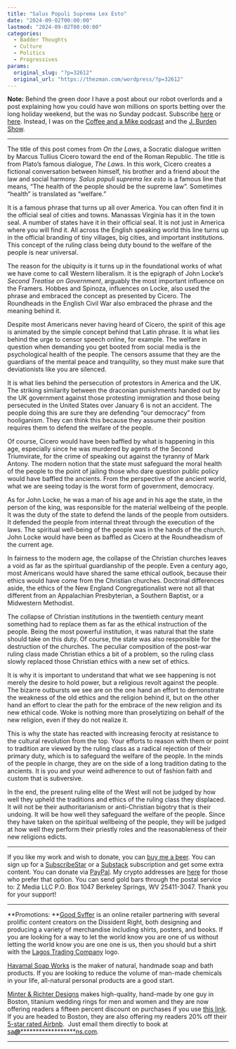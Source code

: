 ```yaml
---
title: "Salus Populi Suprema Lex Esto"
date: "2024-09-02T00:00:00"
lastmod: "2024-09-02T00:00:00"
categories:
  - Badder Thoughts
  - Culture
  - Politics
  - Progressives
params:
  original_slug: "?p=32612"
  original_url: "https://thezman.com/wordpress/?p=32612"
---
```


**Note:** Behind the green door I have a post about our robot overlords
and a post explaining how you could have won millions on sports betting
over the long holiday weekend, but the was no Sunday podcast. Subscribe
<a href="https://www.subscribestar.com/the-z-blog" rel="noopener"
target="_blank">here</a> or
<a href="https://thedissident.substack.com/" rel="noopener"
target="_blank">here</a>. Instead, I was on the <a
href="https://rumble.com/v5db6t1-coffee-and-a-mike-the-z-man-lesson-of-history-when-rich-people-taste-their-.html"
rel="noopener" target="_blank">Coffee and a Mike podcast</a> and the
<a href="https://www.youtube.com/watch?v=bMb9xVTMR_Q" rel="noopener"
target="_blank">J. Burden Show</a>.

------------------------------------------------------------------------

The title of this post comes from *On the Laws*, a Socratic dialogue
written by Marcus Tullius Cicero toward the end of the Roman Republic.
The title is from Plato’s famous dialogue, *The Laws*. In this work,
Cicero creates a fictional conversation between himself, his brother and
a friend about the law and social harmony. *Salus populi suprema lex
esto* is a famous line that means, “The health of the people should be
the supreme law”. Sometimes “health” is translated as “welfare.”

It is a famous phrase that turns up all over America. You can often find
it in the official seal of cities and towns. Manassas Virginia has it in
the town seal. A number of states have it in their official seal. It is
not just in America where you will find it. All across the English
speaking world this line turns up in the official branding of tiny
villages, big cities, and important institutions. This concept of the
ruling class being duty bound to the welfare of the people is near
universal.

The reason for the ubiquity is it turns up in the foundational works of
what we have come to call Western liberalism. It is the epigraph of John
Locke’s *Second Treatise on Government*, arguably the most important
influence on the Framers. Hobbes and Spinoza, influences on Locke, also
used the phrase and embraced the concept as presented by Cicero. The
Roundheads in the English Civil War also embraced the phrase and the
meaning behind it.

Despite most Americans never having heard of Cicero, the spirit of this
age is animated by the simple concept behind that Latin phrase. It is
what lies behind the urge to censor speech online, for example. The
welfare in question when demanding you get booted from social media is
the psychological health of the people. The censors assume that they are
the guardians of the mental peace and tranquility, so they must make
sure that deviationists like you are silenced.

It is what lies behind the persecution of protestors in America and the
UK. The striking similarity between the draconian punishments handed out
by the UK government against those protesting immigration and those
being persecuted in the United States over January 6 is not an accident.
The people doing this are sure they are defending “our democracy” from
hooliganism. They can think this because they assume their position
requires them to defend the welfare of the people.

Of course, Cicero would have been baffled by what is happening in this
age, especially since he was murdered by agents of the Second
Triumvirate, for the crime of speaking out against the tyranny of Mark
Antony. The modern notion that the state must safeguard the moral health
of the people to the point of jailing those who dare question public
policy would have baffled the ancients. From the perspective of the
ancient world, what we are seeing today is the worst form of government,
democracy.

As for John Locke, he was a man of his age and in his age the state, in
the person of the king, was responsible for the material wellbeing of
the people. It was the duty of the state to defend the lands of the
people from outsiders. It defended the people from internal threat
through the execution of the laws. The spiritual well-being of the
people was in the hands of the church. John Locke would have been as
baffled as Cicero at the Roundheadism of the current age.

In fairness to the modern age, the collapse of the Christian churches
leaves a void as far as the spiritual guardianship of the people. Even a
century ago, most Americans would have shared the same ethical outlook,
because their ethics would have come from the Christian churches.
Doctrinal differences aside, the ethics of the New England
Congregationalist were not all that different from an Appalachian
Presbyterian, a Southern Baptist, or a Midwestern Methodist.

The collapse of Christian institutions in the twentieth century meant
something had to replace them as far as the ethical instruction of the
people. Being the most powerful institution, it was natural that the
state should take on this duty. Of course, the state was also
responsible for the destruction of the churches. The peculiar
composition of the post-war ruling class made Christian ethics a bit of
a problem, so the ruling class slowly replaced those Christian ethics
with a new set of ethics.

It is why it is important to understand that what we see happening is
not merely the desire to hold power, but a religious revolt against the
people. The bizarre outbursts we see are on the one hand an effort to
demonstrate the weakness of the old ethics and the religion behind it,
but on the other hand an effort to clear the path for the embrace of the
new religion and its new ethical code. Woke is nothing more than
proselytizing on behalf of the new religion, even if they do not realize
it.

This is why the state has reacted with increasing ferocity at resistance
to the cultural revolution from the top. Your efforts to reason with
them or point to tradition are viewed by the ruling class as a radical
rejection of their primary duty, which is to safeguard the welfare of
the people. In the minds of the people in charge, they are on the side
of a long tradition dating to the ancients. It is you and your weird
adherence to out of fashion faith and custom that is subversive.

In the end, the present ruling elite of the West will not be judged by
how well they upheld the traditions and ethics of the ruling class they
displaced. It will not be their authoritarianism or anti-Christian
bigotry that is their undoing. It will be how well they safeguard the
welfare of the people. Since they have taken on the spiritual wellbeing
of the people, they will be judged at how well they perform their
priestly roles and the reasonableness of their new religions edicts.

------------------------------------------------------------------------

If you like my work and wish to donate, you can
<a href="https://www.buymeacoffee.com/mujolulu" rel="noopener"
target="_blank">buy me a beer</a>. You can sign up for a
<a href="https://www.subscribestar.com/the-z-blog" rel="noopener"
target="_blank">SubscribeStar</a> or a
<a href="https://thedissident.substack.com/" rel="noopener"
target="_blank">Substack</a> subscription and get some extra content.
You can donate via <a
href="https://www.paypal.com/donate/?cmd=_s-xclick&amp;hosted_button_id=UDAS2Q8JYA6CN&amp;source=url"
rel="noopener" target="_blank">PayPal</a>. My crypto addresses are
<a href="https://thezman.com/wordpress/?page_id=22713" rel="noopener"
target="_blank">here</a> for those who prefer that option. You can send
gold bars through the postal service to: Z Media LLC P.O. Box 1047
Berkeley Springs, WV 25411-3047. Thank you for your support!

------------------------------------------------------------------------

**Promotions: **<a href="https://goodsvffer.com/" rel="noopener" target="_blank">Good
Svffer</a> is an online retailer partnering with several prolific
content creators on the Dissident Right, both designing and producing a
variety of merchandise including shirts, posters, and books. If you are
looking for a way to let the world know you are one of us without
letting the world know you are one one is us, then you should but a
shirt with the
<a href="https://goodsvffer.com/products/lagos-trading-company"
rel="noopener" target="_blank">Lagos Trading Company</a> logo.

<a href="https://havamalsoapworks.com/" rel="noopener"
target="_blank">Havamal Soap Works</a> is the maker of natural, handmade
soap and bath products. If you are looking to reduce the volume of
man-made chemicals in your life, all-natural personal products are a
good start.

<a href="https://www.minterandrichterdesigns.com/"
rel="noreferrer nofollow noopener" target="_blank">Minter &amp; Richter
Designs</a> makes high-quality, hand-made by one guy in Boston, titanium
wedding rings for men and women and they are now offering readers a
fifteen percent discount on purchases if you use
<a href="https://www.minterandrichterdesigns.com/discount/ZMAN"
rel="noreferrer nofollow noopener" target="_blank">this link</a>.
<span class="highlight"><span class="colour"><span class="font"><span class="size">If
you are headed to Boston, they are also offering my readers 20% off
their <a
href="https://www.airbnb.com/users/7988017/listings?user_id=7988017&amp;s=3"
rel="noopener noreferrer" target="_blank">5-star rated Airbnb</a>.  Just
email them directly to book at
<a href="mailto:sa***@*********************ns.com"
data-original-string="ji89MIerZ5pgIOZth7ZIGw==cb7UAX1pejT/KMPN3CLLS6JCWGDiK+/MUNOK0NViluqMtMtx+9MH86v7HCT7qTS5F2d"><span
class="apbct-email-encoder"
data-original-string="2XaHBFq6faV6eJOdm8EwZA==cb7mfKVI5Kenz+nfzE/Q40ewlAiJrCa5joKOlYyf0+IPN19TnJA+YvPbhcF/c0XVYs7"
title="This contact has been encoded by Anti-Spam by CleanTalk. Click to decode. To finish the decoding make sure that JavaScript is enabled in your browser.">sa<span
class="apbct-blur">***</span>@<span
class="apbct-blur">*********************</span>ns.com</span></a>.</span></span></span></span>

------------------------------------------------------------------------
